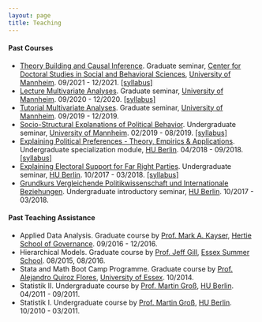 ```yaml
---
layout: page
title: Teaching
---
```


<style>
        ul.yr {
                list-style: none;
                margin-left: 0;
                padding-left: 1em;
                text-indent: -1em;
        }
</style>


#### Past Courses

* <a href="https://portal2.uni-mannheim.de:443/portal2/pages/startFlow.xhtml?_flowId=detailView-flow&unitId=22745&periodId=256&navigationPosition=studiesOffered,searchCourses">Theory Building and Causal Inference</a>. Graduate seminar, <a href="https://www.uni-mannheim.de/gess/programs/cdss/">Center for Doctoral Studies in Social and Behavioral Sciences</a>, <a href="https://www.uni-mannheim.de/en/">University of Mannheim</a>. 09/2021 - 12/2021. <a href="syllabus_tbci21.pdf">[syllabus]</a>
* <a href="https://portal2.uni-mannheim.de:443/portal2/pages/startFlow.xhtml?_flowId=detailView-flow&unitId=22745&periodId=256&navigationPosition=studiesOffered,searchCourses">Lecture Multivariate Analyses</a>. Graduate seminar, <a href="https://www.uni-mannheim.de/en/">University of Mannheim</a>. 09/2020 - 12/2020. <a href="syllabus_qm2020.pdf">[syllabus]</a>
* <a href="https://portal2.uni-mannheim.de/portal2/pages/cm/exa/coursemanagement/basicCourseData.xhtml?_flowId=searchCourseNonStaff-flow&_flowExecutionKey=e1s4">Tutorial Multivariate Analyses</a>. Graduate seminar, <a href="https://www.uni-mannheim.de/en/">University of Mannheim</a>. 09/2019 - 12/2019.
* <a href="https://portal2.uni-mannheim.de/portal2/pages/cm/exa/coursecatalog/showCourseCatalog.xhtml?_flowId=showCourseCatalog-flow&_flowExecutionKey=e1s8">Socio-Structural Explanations of Political Behavior</a>. Undergraduate seminar, <a href="https://www.uni-mannheim.de/en/">University of Mannheim</a>. 02/2019 - 08/2019. <a href="syllabus_ssepb19.pdf">[syllabus]</a>
* <a href="https://agnes.hu-berlin.de/lupo/rds?state=verpublish&status=init&vmfile=no&publishid=138894&moduleCall=webInfo&publishConfFile=webInfo&publishSubDir=veranstaltung">Explaining Political Preferences - Theory, Empirics & Applications</a>. Undergraduate specialization module, <a href="https://www.sowi.hu-berlin.de/">HU Berlin</a>. 04/2018 - 09/2018. <a href="syllabus_epp18.pdf">[syllabus]</a>
* <a href="https://agnes.hu-berlin.de/lupo/rds?state=verpublish&status=init&vmfile=no&publishid=132468&moduleCall=webInfo&publishConfFile=webInfo&publishSubDir=veranstaltung">Explaining Electoral Support for Far Right Parties</a>. Undergraduate seminar, <a
 href="https://www.sowi.hu-berlin.de/">HU Berlin</a>. 10/2017 - 03/2018. <a href="syllabus_eesfrp17.pdf">[syllabus]</a>
* <a href="https://agnes.hu-berlin.de/lupo/rds?state=verpublish&status=init&vmfile=no&publishid=132232&moduleCall=webInfo&publishConfFile=webInfo&publishSubDir=veranstaltung">Grundkurs Vergleichende Politikwissenschaft und Internationale Beziehungen</a>. Undergraduate introductory seminar, <a
 href="https://www.sowi.hu-berlin.de/">HU Berlin</a>. 10/2017 - 03/2018.
 
#### Past Teaching Assistance

* Applied Data Analysis. Graduate course by <a
 href="http://mark-kayser.com/">Prof. Mark A. Kayser</a>, <a
 href="https://www.hertie-school.org/en/">Hertie School of Governance</a>. 09/2016 - 12/2016.
* Hierarchical Models. Graduate course by <a
 href="http://pages.wustl.edu/jgill">Prof. Jeff Gill</a>, <a
 href="http://essexsummerschool.com/">Essex Summer School</a>. 08/2015, 08/2016.
* Stata and Math Boot Camp Programme. Graduate course by <a
 href="http://privatewww.essex.ac.uk/~aquiro/">Prof. Alejandro Quiroz Flores</a>,
<a
 href="http://www.essex.ac.uk/government/">University of Essex</a>. 10/2014.
* Statistik II. Undergraduate course by <a
 href="http://www.uni-tuebingen.de/fakultaeten/wirtschafts-und-sozialwissenschaftliche-fakultaet/faecher/soziologie/institut/personal-nach-funktionen/prof-dr-martin-gross.html">Prof. Martin Groß</a>, <a
 href="https://www.sowi.hu-berlin.de/">HU Berlin</a>. 04/2011 - 09/2011.
* Statistik I. Undergraduate course by <a
 href="http://www.uni-tuebingen.de/fakultaeten/wirtschafts-und-sozialwissenschaftliche-fakultaet/faecher/soziologie/institut/personal-nach-funktionen/prof-dr-martin-gross.html">Prof. Martin Groß</a>, <a
 href="https://www.sowi.hu-berlin.de/">HU Berlin</a>. 10/2010 - 03/2011.

